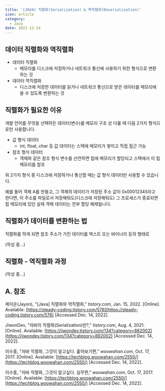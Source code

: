 ```yaml
---
title: '[JAVA] 직렬화(Serialization) & 역직렬화(Deserialization)'
icon: article
category:
  - Java
date: 2022-12-14
---
```


## 데이터 직렬화와 역직렬화
- 데이터 직렬화
    - 메모리를 디스크에 저장하거나 네트워크 통신에 사용하기 위한 형식으로 변환하는 것
- 데이터 역직렬화
    - 디스크에 저장한 데이터를 읽거나 네트워크 통신으로 받은 데이터를 메모리에 쓸 수 있도록 변환하는 것

## 직렬화가 필요한 이유
개발 언어를 무엇을 선택하든 데이터(변수)를 메모리 구조 상 다룰 때 다음 2가지 형식으로만 사용합니다.

- 값 형식 데이터
    - int, float, char 등 값 데이터는 스택에 메모리가 쌓이고 직접 접근 가능
- 참조 형식 데이터
    - 객체와 같은 참조 형식 변수를 선언하면 힙에 메모리가 할당되고 스택에서 이 힙 메모리를 참조

위 2가지 형식 중 디스크에 저장하거나 통신할 때는 값 형식 데이터만 사용할 수 있습니다.

예를 들어 객체 A를 만들고, 그 객체의 데이터가 저장된 주소 값이 0x00012345라고 한다면, 이 주소를 파일로서 저장해둬도(디스크에 저장해둬도) 그 프로세스가 종료되면 힙 메모리에 있던 실제 객체 데이터는 전부 할당 해제됩니다.

## 직렬화가 데이터를 변환하는 법
직렬화를 하게 되면 참조 주소가 가진 데이터를 텍스트 또는 바이너리 등의 형태로

(작성 중...)

## 직렬화 - 역직렬화 과정
(작성 중...)

## A. 참조
제이온(Jayon), "[Java] 직렬화와 역직렬화," *tistory.com*, Jan. 15, 2022. [Online]. Available: [https://steady-coding.tistory.com/576](https://steady-coding.tistory.com/576) [Accessed Dec. 14, 2022].

JiwonDev, "자바의 직렬화(Serialization)란?," *tistory.com*, Aug. 4, 2021. [Online]. Available: [https://jiwondev.tistory.com/134?category=882002](https://jiwondev.tistory.com/134?category=882002) [Accessed Dec. 14, 2022].

이수홍, "자바 직렬화, 그것이 알고싶다. 훑어보기편," *woowahan.com*, Oct. 17, 2017. [Online]. Available: [https://techblog.woowahan.com/2550/](https://techblog.woowahan.com/2550/) [Accessed Dec. 14, 2022].

이수홍, "자바 직렬화, 그것이 알고싶다. 실무편," *woowahan.com*, Oct. 17, 2017. [Online]. Available: [https://techblog.woowahan.com/2550/](https://techblog.woowahan.com/2550/) [Accessed Dec. 14, 2022].
